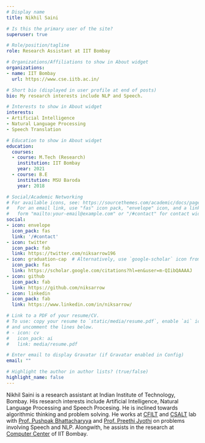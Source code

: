 ```yaml
---
# Display name
title: Nikhil Saini

# Is this the primary user of the site?
superuser: true

# Role/position/tagline
role: Research Assistant at IIT Bombay

# Organizations/Affiliations to show in About widget
organizations:
- name: IIT Bombay
  url: https://www.cse.iitb.ac.in/

# Short bio (displayed in user profile at end of posts)
bio: My research interests include NLP and Speech.

# Interests to show in About widget
interests:
- Artificial Intelligence
- Natural Language Processing
- Speech Translation

# Education to show in About widget
education:
  courses:
  - course: M.Tech (Research)
    institution: IIT Bombay
    year: 2021
  - course: B.E
    institution: MSU Baroda
    year: 2018

# Social/Academic Networking
# For available icons, see: https://sourcethemes.com/academic/docs/page-builder/#icons
#   For an email link, use "fas" icon pack, "envelope" icon, and a link in the
#   form "mailto:your-email@example.com" or "/#contact" for contact widget.
social:
- icon: envelope
  icon_pack: fas
  link: '/#contact'
- icon: twitter
  icon_pack: fab
  link: https://twitter.com/niksarrow196
- icon: graduation-cap  # Alternatively, use `google-scholar` icon from `ai` icon pack
  icon_pack: fas
  link: https://scholar.google.com/citations?hl=en&user=m-QIibQAAAAJ
- icon: github
  icon_pack: fab
  link: https://github.com/niksarrow
- icon: linkedin
  icon_pack: fab
  link: https://www.linkedin.com/in/niksarrow/

# Link to a PDF of your resume/CV.
# To use: copy your resume to `static/media/resume.pdf`, enable `ai` icons in `params.toml`,
# and uncomment the lines below.
# - icon: cv
#   icon_pack: ai
#   link: media/resume.pdf

# Enter email to display Gravatar (if Gravatar enabled in Config)
email: ""

# Highlight the author in author lists? (true/false)
highlight_name: false
---
```


Nikhil Saini is a research assistant at Indian Institute of Technology, Bombay. His research interests include Artificial Intelligence, Natural Language Processing and Speech Procesing. He is inclined towards algorithmic thinking and problem solving. He works at <a href="http://www.cfilt.iitb.ac.in/">CFILT</a> and <a href="https://www.cse.iitb.ac.in/~pjyothi/csalt/">CSALT</a> lab with <a href="https://www.cse.iitb.ac.in/~pb/">Prof. Pushpak Bhattacharyya</a> and <a href="https://www.cse.iitb.ac.in/~pjyothi/">Prof. Preethi Jyothi</a> on problems involving Speech and NLP. Alongwith, he assists in the research at <a href="https://www.cc.iitb.ac.in/">Computer Center</a> of IIT Bombay.


<!-- {{< icon name="download" pack="fas" >}} Download my {{< staticref "media/NikhilCV.pdf" "newtab" >}}resumé{{< /staticref >}}. -->
